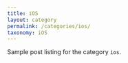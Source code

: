```yaml
---
title: iOS
layout: category
permalink: /categories/ios/
taxonomy: iOS
---
```


Sample post listing for the category `ios`.

